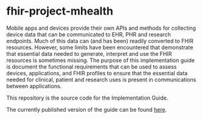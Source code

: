 # fhir-project-mhealth
Mobile apps and devices provide their own APIs and methods for collecting device data that can be communicated to EHR, PHR and research endpoints.
Much of this data can (and has been) readily converted to FHIR resources. However, some limits have been encountered that demonstrate that essential
data needed to generate, interpret and use the FHIR resources is sometimes missing. The purpose of this implementation guide is document the functional
requirements that can be used to assess devices, applications, and FHIR profiles to ensure that the essential data needed for clinical, patient and
research uses is present in communications between applications.

This repository is the source code for the Implementation Guide.

The currently published version of the guide can be found [here](http://build.fhir.org/ig/HL7/fhir-project-mhealth/).
